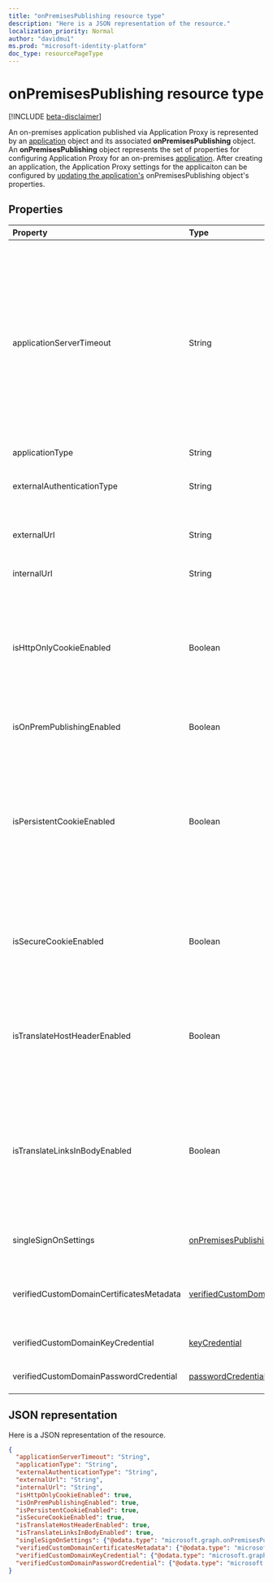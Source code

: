 ```yaml
---
title: "onPremisesPublishing resource type"
description: "Here is a JSON representation of the resource."
localization_priority: Normal
author: "davidmu1"
ms.prod: "microsoft-identity-platform"
doc_type: resourcePageType
---
```


# onPremisesPublishing resource type

[!INCLUDE [beta-disclaimer](../../includes/beta-disclaimer.md)]

An on-premises application published via Application Proxy is represented by an [application](application.md) object and its associated **onPremisesPublishing** object. An **onPremisesPublishing** object represents the set of properties for configuring Application Proxy for an on-premises [application](application.md). After creating an application, the Application Proxy settings for the applicaiton can be configured by [updating the application's](../api/application-update.md) onPremisesPublishing object's properties.

## Properties

| Property|Type|Description|
|:---------------|:--------|:----------|
|applicationServerTimeout|String| The duration the connector will wait for a response from the backend application before closing the connection. At default, the backend application timeout has a length of 85 seconds. When set to long, the backend timeout is increased to 180 seconds. Possible values are `default`, `long`. Use `long` if your server takes more than 85 seconds to respond to requests or if you are unable to access the application and the error status is "Backend Timeout".|
|applicationType|String| <!--need description!--> |
|externalAuthenticationType|String| Details the pre-authentication setting for the application Possible values are: `passthru`, `aadPreAuthentication`. |
|externalUrl|String| The published external url for the application. For example, https://intranet-contoso.msappproxy.net/.  |
|internalUrl|String| The internal url of the application. For example, https://intranet/. |
|isHttpOnlyCookieEnabled|Boolean| Indicates if the HTTPOnly cookie flag should be set in the HTTP response headers. Set this value to Yes to have Application Proxy cookies include the HTTPOnly flag in the HTTP response headers. If using Remote Desktop Services, set this value to No. Default value is No. |
|isOnPremPublishingEnabled|Boolean| Indicates if the application is currently being published via Application Proxy or not. |
|isPersistentCookieEnabled|Boolean| Indicates if the Persistent cookie flag should be set in the HTTP response headers. Keep this value set to No. Only use this setting for applications that can't share cookies between processes. For more information about cookie settings, see [Cookie settings for accessing on-premises applications in Azure Active Directory](https://docs.microsoft.com/azure/active-directory/manage-apps/application-proxy-configure-cookie-settings). |
|isSecureCookieEnabled|Boolean| Indicates if the Secure cookie flag should be set in the HTTP response headers. Set this value to Yes to transmit cookies over a secure channel such as an encrypted HTTPS request. Default value is Yes.|
|isTranslateHostHeaderEnabled|Boolean| Indicates if the application should translate urls in the reponse headers. Keep this value as Yes unless your application required the original host header in the authentication request. |
|isTranslateLinksInBodyEnabled|Boolean| Indicates if the application should translate urls in the application body. Keep this value as No unless you have hardcoded HTML links to other on-premises applications and don't use custom domains. For more information, see [Link translation with Application Proxy](https://docs.microsoft.com/azure/active-directory/manage-apps/application-proxy-configure-hard-coded-link-translation).|
|singleSignOnSettings|[onPremisesPublishingSingleSignOn](onpremisespublishingsinglesignon.md)| Represents the single sign-on configuration for the on-premises application. |
|verifiedCustomDomainCertificatesMetadata|[verifiedCustomDomainCertificatesMetadata](verifiedcustomdomaincertificatesmetadata.md)| Details of the certificate associated with the application when a custom domain is in use. Null when using the default domain. |
|verifiedCustomDomainKeyCredential|[keyCredential](keycredential.md)| The associated key credential for the custom domain used. |
|verifiedCustomDomainPasswordCredential|[passwordCredential](passwordcredential.md)| The associated password credential for the custom domain used. |



## JSON representation

Here is a JSON representation of the resource.

<!-- {
  "blockType": "resource",
  "optionalProperties": [

  ],
  "@odata.type": "microsoft.graph.onPremisesPublishing"
}-->

```json
{
  "applicationServerTimeout": "String",
  "applicationType": "String",
  "externalAuthenticationType": "String",
  "externalUrl": "String",
  "internalUrl": "String",
  "isHttpOnlyCookieEnabled": true,
  "isOnPremPublishingEnabled": true,
  "isPersistentCookieEnabled": true,
  "isSecureCookieEnabled": true,
  "isTranslateHostHeaderEnabled": true,
  "isTranslateLinksInBodyEnabled": true,
  "singleSignOnSettings": {"@odata.type": "microsoft.graph.onPremisesPublishingSingleSignOn"},
  "verifiedCustomDomainCertificatesMetadata": {"@odata.type": "microsoft.graph.verifiedCustomDomainCertificatesMetadata"},
  "verifiedCustomDomainKeyCredential": {"@odata.type": "microsoft.graph.keyCredential"},
  "verifiedCustomDomainPasswordCredential": {"@odata.type": "microsoft.graph.passwordCredential"}
}

```

<!-- uuid: 8fcb5dbc-d5aa-4681-8e31-b001d5168d79
2019-02-04 14:57:30 UTC -->
<!--
{
  "type": "#page.annotation",
  "description": "onPremisesPublishing resource",
  "keywords": "",
  "section": "documentation",
  "tocPath": "",
  "suppressions": []
}
-->
